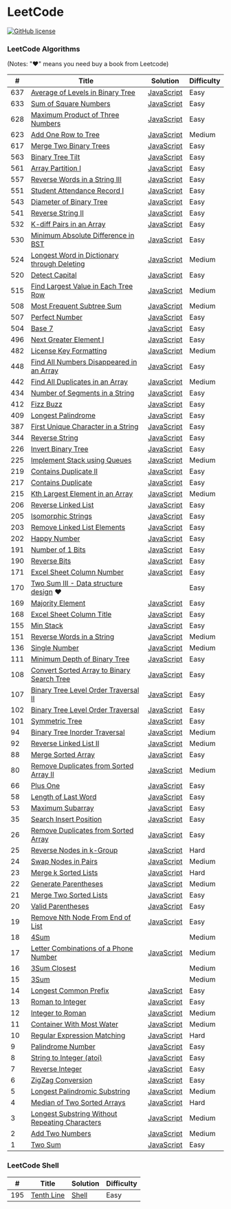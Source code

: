 # LeetCode 
[![GitHub license](https://img.shields.io/github/license/mashape/apistatus.svg)](https://github.com/dnshi/Leetcode/blob/master/LICENSE.md)
### LeetCode Algorithms

(Notes: "&hearts;" means you need buy a book from Leetcode)

| # | Title | Solution | Difficulty |
|---| ----- | -------- | ---------- |
|637|[Average of Levels in Binary Tree](https://leetcode.com/problems/average-of-levels-in-binary-tree) | [JavaScript](./algorithms/AverageOfLevelsInBinaryTree.js)|Easy|
|633|[Sum of Square Numbers](https://leetcode.com/problems/sum-of-square-numbers) | [JavaScript](./algorithms/SumOfSquareNumbers.js)|Easy|
|628|[Maximum Product of Three Numbers](https://leetcode.com/problems/maximum-product-of-three-numbers/) | [JavaScript](./algorithms/MaximumProductOfThreeNumbers.js)|Easy|
|623|[Add One Row to Tree](https://leetcode.com/problems/add-one-row-to-tree) | [JavaScript](./algorithms/AddOneRowToTree.js)|Medium|
|617|[Merge Two Binary Trees](https://leetcode.com/problems/merge-two-binary-trees) | [JavaScript](./algorithms/MergeTwoBinaryTrees.js)|Easy|
|563|[Binary Tree Tilt](https://leetcode.com/problems/binary-tree-tilt) | [JavaScript](./algorithms/BinaryTreeTilt.js)|Easy|
|561|[Array Partition I](https://leetcode.com/problems/array-partition-i) | [JavaScript](./algorithms/ArrayPartition_I.js)|Easy|
|557|[Reverse Words in a String III](https://leetcode.com/problems/reverse-words-in-a-string-iii) | [JavaScript](./algorithms/ReverseWordsInAString_III.js)|Easy|
|551|[Student Attendance Record I](https://leetcode.com/problems/student-attendance-record-i) | [JavaScript](./algorithms/StudentAttendanceRecord_I.js)|Easy|
|543|[Diameter of Binary Tree](https://leetcode.com/problems/diameter-of-binary-tree) | [JavaScript](./algorithms/DiameterOfBinaryTree.js)|Easy|
|541|[Reverse String II](https://leetcode.com/problems/reverse-string-ii) | [JavaScript](./algorithms/ReverseString_II.js)|Easy|
|532|[K-diff Pairs in an Array](https://leetcode.com/problems/k-diff-pairs-in-an-array) | [JavaScript](./algorithms/KdiffPairsInAnArray.js)|Easy|
|530|[Minimum Absolute Difference in BST](https://leetcode.com/problems/minimum-absolute-difference-in-bst) | [JavaScript](./algorithms/MinimumAbsoluteDifferenceInBST.js)|Easy|
|524|[Longest Word in Dictionary through Deleting](https://leetcode.com/problems/longest-word-in-dictionary-through-deleting) | [JavaScript](./algorithms/LongestWordInDictionaryThroughDeleting.js)|Medium|
|520|[Detect Capital](https://leetcode.com/problems/detect-capital) | [JavaScript](./algorithms/DetectCapital.js)|Easy|
|515|[Find Largest Value in Each Tree Row](https://leetcode.com/problems/find-largest-value-in-each-tree-row) | [JavaScript](./algorithms/FindLargestValueInEachTreeRow.js)|Medium|
|508|[Most Frequent Subtree Sum](https://leetcode.com/problems/most-frequent-subtree-sum) | [JavaScript](./algorithms/MostFrequentSubtreeSum.js)|Medium|
|507|[Perfect Number](https://leetcode.com/problems/perfect-number) | [JavaScript](./algorithms/PerfectNumber.js)|Easy|
|504|[Base 7](https://leetcode.com/problems/base-7) | [JavaScript](./algorithms/Base7.js)|Easy|
|496|[Next Greater Element I](https://leetcode.com/problems/next-greater-element-i) | [JavaScript](./algorithms/NextGreaterElementI.js)|Easy|
|482|[License Key Formatting](https://leetcode.com/problems/license-key-formatting) | [JavaScript](./algorithms/LicenseKeyFormatting.js)|Medium|
|448|[Find All Numbers Disappeared in an Array](https://leetcode.com/problems/find-all-numbers-disappeared-in-an-array) | [JavaScript](./algorithms/FindAllNumbersDisappearedInAnArray.js)|Easy|
|442|[Find All Duplicates in an Array](https://leetcode.com/problems/find-all-duplicates-in-an-array) | [JavaScript](./algorithms/FindAllDuplicatesInAnArray.js)|Medium|
|434|[Number of Segments in a String](https://leetcode.com/problems/number-of-segments-in-a-string) | [JavaScript](./algorithms/NumberOfSegmentsInAString.js)|Easy|
|412|[Fizz Buzz](https://leetcode.com/problems/fizz-buzz) | [JavaScript](./algorithms/FizzBuzz.js)|Easy|
|409|[Longest Palindrome](https://leetcode.com/problems/longest-palindrome) | [JavaScript](./algorithms/LongestPalindrome.js)|Easy|
|387|[First Unique Character in a String](https://leetcode.com/problems/first-unique-character-in-a-string) | [JavaScript](./algorithms/FirstUniqueCharacterInAString.js)|Easy|
|344|[Reverse String](https://leetcode.com/problems/reverse-string) | [JavaScript](./algorithms/ReverseString.js)|Easy|
|226|[Invert Binary Tree](https://leetcode.com/problems/invert-binary-tree/)| [JavaScript](./algorithms/InvertBinaryTree.js)|Easy|
|225|[Implement Stack using Queues](https://leetcode.com/problems/implement-stack-using-queues/)| [JavaScript](./algorithms/ImplementStackUsingQueues.js)|Medium|
|219|[Contains Duplicate II](https://leetcode.com/problems/contains-duplicate-ii/)| [JavaScript](./algorithms/ContainsDuplicate.II.js)|Easy|
|217|[Contains Duplicate](https://leetcode.com/problems/contains-duplicate/)| [JavaScript](./algorithms/ContainsDuplicate.js)|Easy|
|215|[Kth Largest Element in an Array](https://leetcode.com/problems/kth-largest-element-in-an-array) | [JavaScript](./algorithms/KthLargestElementInAnArray.js)|Medium|
|206|[Reverse Linked List](https://leetcode.com/problems/reverse-linked-list/)| [JavaScript](./algorithms/ReverseLinkedList.js)|Easy|
|205|[Isomorphic Strings](https://leetcode.com/problems/isomorphic-strings/)| [JavaScript](./algorithms/IsomorphicStrings.js)|Easy|
|203|[Remove Linked List Elements](https://leetcode.com/problems/remove-linked-list-elements/)| [JavaScript](./algorithms/RemoveLinkedListElements.js)|Easy|
|202|[Happy Number](https://leetcode.com/problems/happy-number/)| [JavaScript](./algorithms/HappyNumber.js)|Easy|
|191|[Number of 1 Bits](https://oj.leetcode.com/problems/number-of-1-bits/)| [JavaScript](./algorithms/NumberOf1Bits.js)|Easy|
|190|[Reverse Bits](https://oj.leetcode.com/problems/reverse-bits/)| [JavaScript](./algorithms/ReverseBits.js)|Easy|
|171|[Excel Sheet Column Number](https://oj.leetcode.com/problems/excel-sheet-column-number/) | [JavaScript](./algorithms/ExcelSheetColumnNumber.js)|Easy|
|170|[Two Sum III - Data structure design](https://oj.leetcode.com/problems/two-sum-iii-data-structure-design/) &hearts; | |Easy|
|169|[Majority Element](https://oj.leetcode.com/problems/majority-element/) | [JavaScript](./algorithms/MajorityElement.js)|Easy|
|168|[Excel Sheet Column Title](https://oj.leetcode.com/problems/excel-sheet-column-title/) | [JavaScript](./algorithms/ExcelSheetColumnTitle.js)|Easy|
|155|[Min Stack](https://leetcode.com/problems/min-stack) | [JavaScript](./algorithms/MinStack.js)|Easy|
|151|[Reverse Words in a String](https://oj.leetcode.com/problems/reverse-words-in-a-string/)| [JavaScript](./algorithms/ReverseWordsInAString.js)|Medium|
|136|[Single Number](https://oj.leetcode.com/problems/single-number/)| [JavaScript](./algorithms/SingleNumber.js)|Medium|
|111|[Minimum Depth of Binary Tree](https://leetcode.com/problems/minimum-depth-of-binary-tree) | [JavaScript](./algorithms/MinimumDepthOfBinaryTree.js)|Easy|
|108|[Convert Sorted Array to Binary Search Tree](https://leetcode.com/problems/convert-sorted-array-to-binary-search-tree) | [JavaScript](./algorithms/ConvertSortedArrayToBinarySearchTree.js)|Easy|
|107|[Binary Tree Level Order Traversal II](https://leetcode.com/problems/binary-tree-level-order-traversal-ii) | [JavaScript](./algorithms/BinaryTreeLevelOrderTraversal_II.js)|Easy|
|102|[Binary Tree Level Order Traversal](https://oj.leetcode.com/problems/binary-tree-level-order-traversal/)| [JavaScript](./algorithms/BinaryTreeLevelOrderTraversal.js)|Easy|
|101|[Symmetric Tree](https://leetcode.com/problems/symmetric-tree) | [JavaScript](./algorithms/SymmetricTree.js)|Easy|
|94|[Binary Tree Inorder Traversal](https://leetcode.com/problems/binary-tree-inorder-traversal) | [JavaScript](./algorithms/BinaryTreeInorderTraversal.js)|Medium|
|92|[Reverse Linked List II](https://leetcode.com/problems/reverse-linked-list-ii) | [JavaScript](./algorithms/ReverseLinkedList_II.js)|Medium|
|88|[Merge Sorted Array](https://oj.leetcode.com/problems/merge-sorted-array/)| [JavaScript](./algorithms/MergeTwoSortedArray.js)|Easy|
|80|[Remove Duplicates from Sorted Array II](https://leetcode.com/problems/remove-duplicates-from-sorted-array-ii) | [JavaScript](./algorithms/RemoveDuplicatesFromSortedArray_II.js)|Medium|
|66|[Plus One](https://oj.leetcode.com/problems/plus-one/)| [JavaScript](./algorithms/PlusOne.js)|Easy|
|58|[Length of Last Word](https://oj.leetcode.com/problems/length-of-last-word/)| [JavaScript](./algorithms/LengthOfLastWord.js)|Easy|
|53|[Maximum Subarray](https://leetcode.com/problems/maximum-subarray) | [JavaScript](./algorithms/MaximumSubarray.js)|Easy|
|35|[Search Insert Position](https://oj.leetcode.com/problems/search-insert-position/)| [JavaScript](./algorithms/SearchInsertPosition.js)|Easy|
|26|[Remove Duplicates from Sorted Array](https://leetcode.com/problems/remove-duplicates-from-sorted-array) | [JavaScript](./algorithms/RemoveDuplicatesFromSortedArray.js)|Easy|
|25|[Reverse Nodes in k-Group](https://leetcode.com/problems/reverse-nodes-in-k-group) | [JavaScript](./algorithms/ReverseNodesInK-Group.js)|Hard|
|24|[Swap Nodes in Pairs](https://oj.leetcode.com/problems/swap-nodes-in-pairs/)| [JavaScript](./algorithms/SwapNodesInPairs.js)|Medium|
|23|[Merge k Sorted Lists](https://oj.leetcode.com/problems/merge-k-sorted-lists/)| [JavaScript](./algorithms/MergeKSortedLists.js)|Hard|
|22|[Generate Parentheses](https://oj.leetcode.com/problems/generate-parentheses/)| [JavaScript](./algorithms/GenerateParentheses.js)|Medium|
|21|[Merge Two Sorted Lists](https://oj.leetcode.com/problems/merge-two-sorted-lists/)| [JavaScript](./algorithms/MergeTwoSortedList.js)|Easy|
|20|[Valid Parentheses](https://oj.leetcode.com/problems/valid-parentheses/)| [JavaScript](./algorithms/ValidParentheses.js)|Easy|
|19|[Remove Nth Node From End of List](https://oj.leetcode.com/problems/remove-nth-node-from-end-of-list/)| [JavaScript](./algorithms/RemoveNthNodeFromEndOfList.js)|Easy|
|18|[4Sum](https://oj.leetcode.com/problems/4sum/)| |Medium|
|17|[Letter Combinations of a Phone Number](https://oj.leetcode.com/problems/letter-combinations-of-a-phone-number/)| [JavaScript](./algorithms/LetterCombinationsOfAPhoneNumber.js)|Medium|
|16|[3Sum Closest](https://oj.leetcode.com/problems/3sum-closest/)| |Medium|
|15|[3Sum](https://oj.leetcode.com/problems/3sum/)| |Medium|
|14|[Longest Common Prefix](https://oj.leetcode.com/problems/longest-common-prefix/)| [JavaScript](./algorithms/LongestCommonPrefix.js)|Easy|
|13|[Roman to Integer](https://oj.leetcode.com/problems/roman-to-integer/)| [JavaScript](./algorithms/RomanToInteger.js)|Easy|
|12|[Integer to Roman](https://oj.leetcode.com/problems/integer-to-roman/)| [JavaScript](./algorithms/IntegerToRoman.js)|Medium|
|11|[Container With Most Water](https://oj.leetcode.com/problems/container-with-most-water/)| [JavaScript](./algorithms/ContainerWithMostWater.js)|Medium|
|10|[Regular Expression Matching](https://oj.leetcode.com/problems/regular-expression-matching/)| [JavaScript](./algorithms/RegularExpressionMatching.js)|Hard|
|9|[Palindrome Number](https://oj.leetcode.com/problems/palindrome-number/)| [JavaScript](./algorithms/PalindromeNumber.js)|Easy|
|8|[String to Integer (atoi)](https://oj.leetcode.com/problems/string-to-integer-atoi/)| [JavaScript](./algorithms/StringToIntegerAtoi.js)|Easy|
|7|[Reverse Integer](https://oj.leetcode.com/problems/reverse-integer/)| [JavaScript](./algorithms/ReverseInteger.js)|Easy|
|6|[ZigZag Conversion](https://oj.leetcode.com/problems/zigzag-conversion/)| [JavaScript](./algorithms/ZigZagConversion.js)|Easy|
|5|[Longest Palindromic Substring](https://oj.leetcode.com/problems/longest-palindromic-substring/)| [JavaScript](./algorithms/LongestPalindromicSubstring.js)|Medium|
|4|[Median of Two Sorted Arrays](https://oj.leetcode.com/problems/median-of-two-sorted-arrays/)| [JavaScript](./algorithms/MedianOfTwoSortedArrays.js)|Hard|
|3|[Longest Substring Without Repeating Characters](https://oj.leetcode.com/problems/longest-substring-without-repeating-characters/)| [JavaScript](./algorithms/LongestSubstringWithoutRepeatingCharacters.js)|Medium|
|2|[Add Two Numbers](https://oj.leetcode.com/problems/add-two-numbers/)| [JavaScript](./algorithms/AddTwoNumbers.js)|Medium|
|1|[Two Sum](https://oj.leetcode.com/problems/two-sum/)| [JavaScript](./algorithms/TwoSum.js)|Easy|


### LeetCode Shell

| # | Title | Solution | Difficulty |
|---| ----- | -------- | ---------- |
|195|[Tenth Line](https://leetcode.com/problems/tenth-line/)| [Shell](./shell/TenthLine.sh)|Easy|
